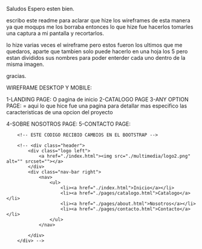 Saludos Espero esten bien.


escribo este readme para aclarar que hize los wireframes de esta manera ya que moqups me los borraba
entonces lo que hize fue hacerlos tomarles una captura a mi pantalla y recortarlos.

lo hize varias veces el wireframe pero estos fueron los ultimos que me quedaros, aparte que tambien solo puede hacerlo en una hoja los 5 pero estan divididos sus nombres para poder enterder cada uno dentro de la misma imagen.


gracias.



WIREFRAME DESKTOP Y MOBILE:

1-LANDING PAGE: O pagina de inicio
2-CATALOGO PAGE
3-ANY OPTION PAGE: = aqui lo que hice fue una pagina para detallar mas especifico las caracteristicas de una opcion del proyecto

4-SOBRE NOSOTROS PAGE:
5-CONTACTO PAGE:



        <!-- ESTE CODIGO RECIBIO CAMBIOS EN EL BOOTSTRAP -->

        <!-- <div class="header">
            <div class="logo left">
                <a href="./index.html"><img src="./multimedia/logo2.png" alt="" srcset=""></a>
            </div>
            <div class="nav-bar right">
                <nav>
                    <ul>
                        <li><a href="./index.html">Inicio</a></li>
                        <li><a href="./pages/catalogo.html">Catalogo</a></li>
                        <li><a href="./pages/about.html">Nosotros</a></li>
                        <li><a href="./pages/contacto.html">Contacto</a></li>
                    </ul>
                </nav>

            </div>
        </div> -->


